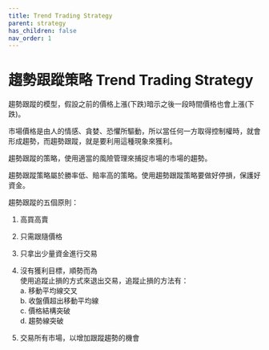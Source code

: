 ```yaml
---
title: Trend Trading Strategy
parent: strategy
has_children: false
nav_order: 1
---
```


# 趨勢跟蹤策略  Trend Trading Strategy

趨勢跟蹤的模型，假設之前的價格上漲(下跌)暗示之後一段時間價格也會上漲(下跌)。  

市場價格是由人的情感、貪婪、恐懼所驅動，所以當任何一方取得控制權時，就會形成趨勢，而趨勢跟蹤，就是要利用這種現象來獲利。  


趨勢跟蹤的策略，使用適當的風險管理來捕捉市場的市場的趨勢。   

趨勢跟蹤策略屬於勝率低、賠率高的策略。使用趨勢跟蹤策略要做好停損，保護好資金。

趨勢跟蹤的五個原則：  
1. 高買高賣  
2. 只需跟隨價格  
3. 只拿出少量資金進行交易  
4. 沒有獲利目標，順勢而為  
    使用追蹤止損的方式來退出交易，追蹤止損的方法有：  
    a. 移動平均線交叉  
    b. 收盤價超出移動平均線  
    c. 價格結構突破  
    d. 趨勢線突破  
   
5. 交易所有市場，以增加跟蹤趨勢的機會  

  
   